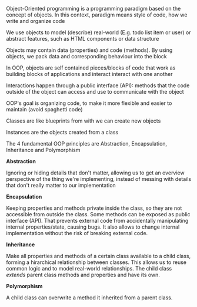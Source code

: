 Object-Oriented programming is a programming paradigm based on the concept of objects. In this context, paradigm means
style of code, how we write and organize code

We use objects to model (describe) real-world (E.g. todo list item or user) or abstract features, such as HTML components
or data structure

Objects may contain data (properties) and code (methods). By using objects, we pack data and corresponding behaviour
into the block

In OOP, objects are self contained pieces/blocks of code that work as building blocks of applications and interact
interact with one another

Interactions happen through a public interface (API): methods that the code outside of the object can access and use to
communicate with the object

OOP's goal is organizing code, to make it more flexible and easier to maintain (avoid spaghetti code)

Classes are like blueprints from with we can create new objects

Instances are the objects created from a class

The 4 fundamental OOP principles are Abstraction, Encapsulation, Inheritance and Polymorphism

**Abstraction**

Ignoring or hiding details that don't matter, allowing us to get an overview perspective of the thing we're implementing,
instead of messing with details that don't really matter to our implementation

**Encapsulation**

Keeping properties and methods private inside the class, so they are not accessible from outside the class. Some methods can be exposed as public interface (API). That prevents external code from accidentally manipulating internal properties/state, causing bugs. It also allows to change internal implementation without the risk of breaking external code.

**Inheritance**

Make all properties and methods of a certain class available to a child class, forming a hirarchical relationship between classes. This allows us to reuse common logic and to model real-world relationships.
The child class _extends_ parent class methods and properties and have its own.

**Polymorphism**

A child class can overwrite a method it inherited from a parent class.
